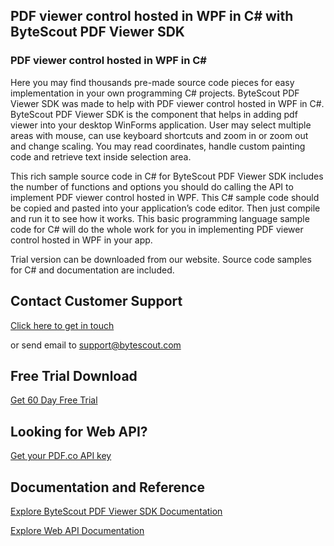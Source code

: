 ## PDF viewer control hosted in WPF in C# with ByteScout PDF Viewer SDK

### PDF viewer control hosted in WPF in C#

Here you may find thousands pre-made source code pieces for easy implementation in your own programming C# projects. ByteScout PDF Viewer SDK was made to help with PDF viewer control hosted in WPF in C#. ByteScout PDF Viewer SDK is the component that helps in adding pdf viewer into your desktop WinForms application. User may select multiple areas with mouse, can use keyboard shortcuts and zoom in or zoom out and change scaling. You may read coordinates, handle custom painting code and retrieve text inside selection area.

This rich sample source code in C# for ByteScout PDF Viewer SDK includes the number of functions and options you should do calling the API to implement PDF viewer control hosted in WPF. This C# sample code should be copied and pasted into your application’s code editor. Then just compile and run it to see how it works. This basic programming language sample code for C# will do the whole work for you in implementing PDF viewer control hosted in WPF in your app.

Trial version can be downloaded from our website. Source code samples for C# and documentation are included.

## Contact Customer Support

[Click here to get in touch](https://bytescout.zendesk.com/hc/en-us/requests/new?subject=ByteScout%20PDF%20Viewer%20SDK%20Question)

or send email to [support@bytescout.com](mailto:support@bytescout.com?subject=ByteScout%20PDF%20Viewer%20SDK%20Question) 

## Free Trial Download

[Get 60 Day Free Trial](https://bytescout.com/download/web-installer?utm_source=github-readme)

## Looking for Web API? 

[Get your PDF.co API key](https://pdf.co/documentation/api?utm_source=github-readme)

## Documentation and Reference

[Explore ByteScout PDF Viewer SDK Documentation](https://bytescout.com/documentation/index.html?utm_source=github-readme)

[Explore Web API Documentation](https://pdf.co/documentation/api?utm_source=github-readme)